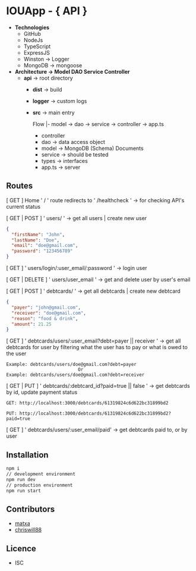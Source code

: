 # IOUApp - { API }

- **Technologies**
    - GitHub
    - NodeJs
    - TypeScript
    - ExpressJS
    - Winston → Logger
    - MongoDB → mongoose
- **Architecture → Model DAO Service Controller**
    - **api** → root directory
        - **dist** → build
        - **logger** → custom logs
        - **src** → main entry

            Flow |- model → dao → service → controller → app.ts

            - controller
            - dao → data access object
            - model → MongoDB (Schema) Documents
            - service → should be tested
            - types → interfaces
            - app.ts → server

## Routes

[ GET ] Home ' / ' route redirects to ' /healthcheck ' → for checking API's current status

[ GET | POST ] ' users/ ' → get all users | create new user

```json
{
  "firstName": "John",
  "lastName": "Doe",
  "email": "doe@gmail.com",
  "password": "123456789"
}
```

[ GET ] ' users/login/:user_email/:password ' → login user

[ GET | DELETE ] ' users/user_email ' → get and delete user by user's email

[ GET | POST ] ' debtcards/ ' → get all debtcards | create new debtcard

```json
{
  "payer": "john@gmail.com",
  "receiver": "doe@gmail.com",
  "reason": "food & drink",
  "amount": 21.25
}
```

[ GET ] ' debtcards/users/:user_email?debt=payer || receiver ' → get all debtcards for user by filtering what the user has to pay or what is owed to the user

```
Example: debtcards/users/doe@gmail.com?debt=payer
                           Or
Example: debtcards/users/doe@gmail.com?debt=receiver
```

[ GET | PUT ] ' debtcards/:debtcard_id?paid=true || false ' → get debtcards by id,  update payment status

```
GET: http://localhost:3000/debtcards/61319824c6d622bc31899bd2

PUT: http://localhost:3000/debtcards/61319824c6d622bc31899bd2?paid=true
```

[ GET ] ' debtcards/users/:user_email/paid'  → get debtcards paid to, or by user

## Installation

```bash
npm i
// development environment
npm run dev
// production environment
npm run start
```

## Contributors

- [matxa](https://github.com/matxa)
- [chriswill88](https://github.com/chriswill88)

## Licence

- ISC

